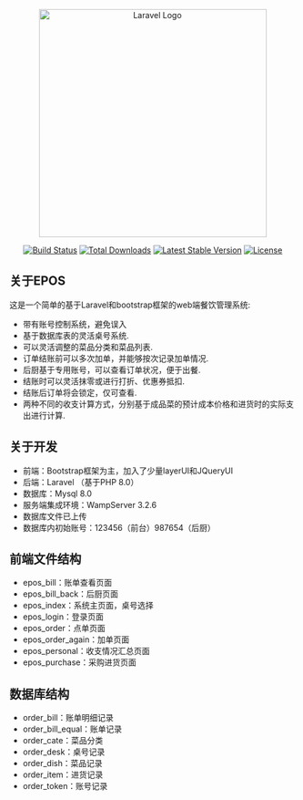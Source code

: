 <p align="center"><a href="https://laravel.com" target="_blank"><img src="https://raw.githubusercontent.com/laravel/art/master/logo-lockup/5%20SVG/2%20CMYK/1%20Full%20Color/laravel-logolockup-cmyk-red.svg" width="400" alt="Laravel Logo"></a></p>

<p align="center">
<a href="https://github.com/laravel/framework/actions"><img src="https://github.com/laravel/framework/workflows/tests/badge.svg" alt="Build Status"></a>
<a href="https://packagist.org/packages/laravel/framework"><img src="https://img.shields.io/packagist/dt/laravel/framework" alt="Total Downloads"></a>
<a href="https://packagist.org/packages/laravel/framework"><img src="https://img.shields.io/packagist/v/laravel/framework" alt="Latest Stable Version"></a>
<a href="https://packagist.org/packages/laravel/framework"><img src="https://img.shields.io/packagist/l/laravel/framework" alt="License"></a>
</p>

## 关于EPOS

这是一个简单的基于Laravel和bootstrap框架的web端餐饮管理系统:

- 带有账号控制系统，避免误入
- 基于数据库表的灵活桌号系统.
- 可以灵活调整的菜品分类和菜品列表.
- 订单结账前可以多次加单，并能够按次记录加单情况.
- 后厨基于专用账号，可以查看订单状况，便于出餐.
- 结账时可以灵活抹零或进行打折、优惠券抵扣.
- 结账后订单将会锁定，仅可查看.
- 两种不同的收支计算方式，分别基于成品菜的预计成本价格和进货时的实际支出进行计算.

## 关于开发

- 前端：Bootstrap框架为主，加入了少量layerUI和JQueryUI
- 后端：Laravel （基于PHP 8.0）
- 数据库：Mysql 8.0
- 服务端集成环境：WampServer 3.2.6
- 数据库文件已上传
- 数据库内初始账号：123456（前台）987654（后厨）

## 前端文件结构

- epos_bill：账单查看页面
- epos_bill_back：后厨页面
- epos_index：系统主页面，桌号选择
- epos_login：登录页面
- epos_order：点单页面
- epos_order_again：加单页面
- epos_personal：收支情况汇总页面
- epos_purchase：采购进货页面

## 数据库结构

- order_bill：账单明细记录
- order_bill_equal：账单记录
- order_cate：菜品分类
- order_desk：桌号记录
- order_dish：菜品记录
- order_item：进货记录
- order_token：账号记录

